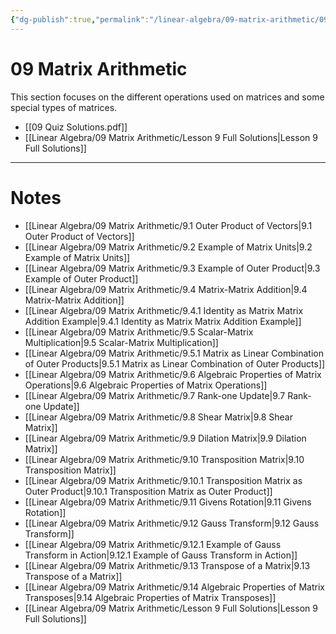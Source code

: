 ```yaml
---
{"dg-publish":true,"permalink":"/linear-algebra/09-matrix-arithmetic/09-matrix-arithmetic/","tags":["MOC"]}
---
```


# 09 Matrix Arithmetic
This section focuses on the different operations used on matrices and some special types of matrices. 

- [[09 Quiz Solutions.pdf]]
- [[Linear Algebra/09 Matrix Arithmetic/Lesson 9 Full Solutions\|Lesson 9 Full Solutions]]

---
# Notes

- [[Linear Algebra/09 Matrix Arithmetic/9.1 Outer Product of Vectors\|9.1 Outer Product of Vectors]]
- [[Linear Algebra/09 Matrix Arithmetic/9.2 Example of Matrix Units\|9.2 Example of Matrix Units]]
- [[Linear Algebra/09 Matrix Arithmetic/9.3 Example of Outer Product\|9.3 Example of Outer Product]]
- [[Linear Algebra/09 Matrix Arithmetic/9.4 Matrix-Matrix Addition\|9.4 Matrix-Matrix Addition]]
- [[Linear Algebra/09 Matrix Arithmetic/9.4.1 Identity as Matrix Matrix Addition Example\|9.4.1 Identity as Matrix Matrix Addition Example]]
- [[Linear Algebra/09 Matrix Arithmetic/9.5 Scalar-Matrix Multiplication\|9.5 Scalar-Matrix Multiplication]]
- [[Linear Algebra/09 Matrix Arithmetic/9.5.1 Matrix as Linear Combination of Outer Products\|9.5.1 Matrix as Linear Combination of Outer Products]]
- [[Linear Algebra/09 Matrix Arithmetic/9.6 Algebraic Properties of Matrix Operations\|9.6 Algebraic Properties of Matrix Operations]]
- [[Linear Algebra/09 Matrix Arithmetic/9.7 Rank-one Update\|9.7 Rank-one Update]]
- [[Linear Algebra/09 Matrix Arithmetic/9.8 Shear Matrix\|9.8 Shear Matrix]]
- [[Linear Algebra/09 Matrix Arithmetic/9.9 Dilation Matrix\|9.9 Dilation Matrix]]
- [[Linear Algebra/09 Matrix Arithmetic/9.10 Transposition Matrix\|9.10 Transposition Matrix]]
- [[Linear Algebra/09 Matrix Arithmetic/9.10.1 Transposition Matrix as Outer Product\|9.10.1 Transposition Matrix as Outer Product]]
- [[Linear Algebra/09 Matrix Arithmetic/9.11 Givens Rotation\|9.11 Givens Rotation]]
- [[Linear Algebra/09 Matrix Arithmetic/9.12 Gauss Transform\|9.12 Gauss Transform]]
- [[Linear Algebra/09 Matrix Arithmetic/9.12.1 Example of Gauss Transform in Action\|9.12.1 Example of Gauss Transform in Action]]
- [[Linear Algebra/09 Matrix Arithmetic/9.13 Transpose of a Matrix\|9.13 Transpose of a Matrix]]
- [[Linear Algebra/09 Matrix Arithmetic/9.14 Algebraic Properties of Matrix Transposes\|9.14 Algebraic Properties of Matrix Transposes]]
- [[Linear Algebra/09 Matrix Arithmetic/Lesson 9 Full Solutions\|Lesson 9 Full Solutions]]

